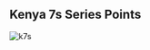 ## Kenya 7s Series Points

![k7s](https://github.com/manassehoduor/Crunch-Sports-Data/assets/20558188/3644a5ea-05b1-48b9-a2c2-946156166a6c)
